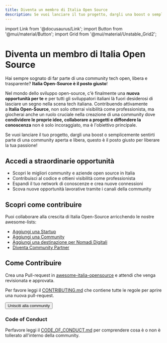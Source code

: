 ```yaml
---
title: Diventa un membro di Italia Open Source
description: Se vuoi lanciare il tuo progetto, dargli una boost o semplicemente sentirti parte di una community aperta e libera, questo è il posto giusto per liberare la tua passione!
---
```


import Link from '@docusaurus/Link';
import Button from '@mui/material/Button';
import Grid from '@mui/material/Unstable_Grid2';

# Diventa un membro di Italia Open Source

Hai sempre sognato di far parte di una community tech open, libera e trasparente? **Italia Open-Source è il posto giusto**!

Nel mondo dello sviluppo open-source, c'è finalmente una **nuova opportunità per te** e per tutti gli sviluppatori italiani là fuori desiderosi di lasciare un segno nella scena tech italiana. Contribuendo attivamente a **Italia Open-Source**, non solo otterrai visibilità come professionista, ma giocherai anche un ruolo cruciale nella creazione di una community dove **condividere le proprie idee, collaborare a progetti e diffondere la conoscenza** non è solo incoraggiato, ma è l'obiettivo principale.

Se vuoi lanciare il tuo progetto, dargli una boost o semplicemente sentirti parte di una community aperta e libera, questo è il posto giusto per liberare la tua passione!

## Accedi a straordinarie opportunità

- Scopri le migliori community e aziende open source in Italia
- Contribuisci al codice e ottieni visibilità come professionista
- Espandi il tuo network di conoscenze e crea nuove connessioni
- Scova nuove opportunità lavorative tramite i canali della community

## Scopri come contribuire

Puoi collaborare alla crescita di Italia Open-Source arricchendo le nostre awesome-lists:

- [Aggiungi una Startup](/contributors/startups)
- [Aggiungi una Community](/contributors/communities)
- [Aggiungi una destinazione per Nomadi Digitali](/contributors/digital-nomads)
- [Diventa Community Partner](/partners/how-to-became-partners)

## Come Contribuire

Crea una Pull-request in [awesome-italia-opensource](https://github.com/italia-opensource/awesome-italia-opensource) e attendi che venga revisionata e approvata.

Per favore leggi il [CONTRIBUTING.md](https://github.com/italia-opensource/awesome-italia-opensource/blob/main/CONTRIBUTING.md) che contiene tutte le regole per aprire una nuova pull-request.

<Grid container marginBottom={2}>
    <Grid xs={12} sm={4} >
        <Link href="/join-to-our-community">
            <Button variant="contained" fullWidth={true}>
            <span>Unisciti alla community</span>
            </Button>
        </Link>
    </Grid>
</Grid>

### Code of Conduct

Perfavore leggi il [CODE_OF_CONDUCT.md](https://github.com/italia-opensource/awesome-italia-opensource/blob/main/CODE_OF_CONDUCT.md) per comprendere cosa è o non è tollerato all'interno della community.